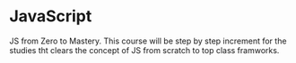 # JavaScript
JS from Zero to Mastery.
This course will be step by step increment for the studies tht clears the concept of JS from scratch to top class framworks.
